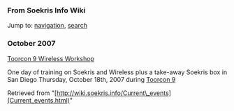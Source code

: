 
### From Soekris Info Wiki



Jump to: [navigation](Current_events.html#column-one), [search](Current_events.html#searchInput) 
###   October 2007


[Toorcon 9 Wireless Workshop](https://web.archive.org/web/20190329210709/http://toorcon.org/2007/workshops.php "http://toorcon.org/2007/workshops.php")


One day of training on Soekris and Wireless plus a take-away Soekris box in San Diego Thursday, October 18th, 2007 during [Toorcon 9](https://web.archive.org/web/20190329210709/http://toorcon.org/ "http://toorcon.org/")





Retrieved from "[http://wiki.soekris.info/Current\_events](Current_events.html)"


